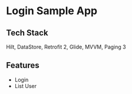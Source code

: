 # Login Sample App


## Tech Stack

Hilt, DataStore, Retrofit 2, Glide, MVVM, Paging 3


## Features

- Login
- List User


